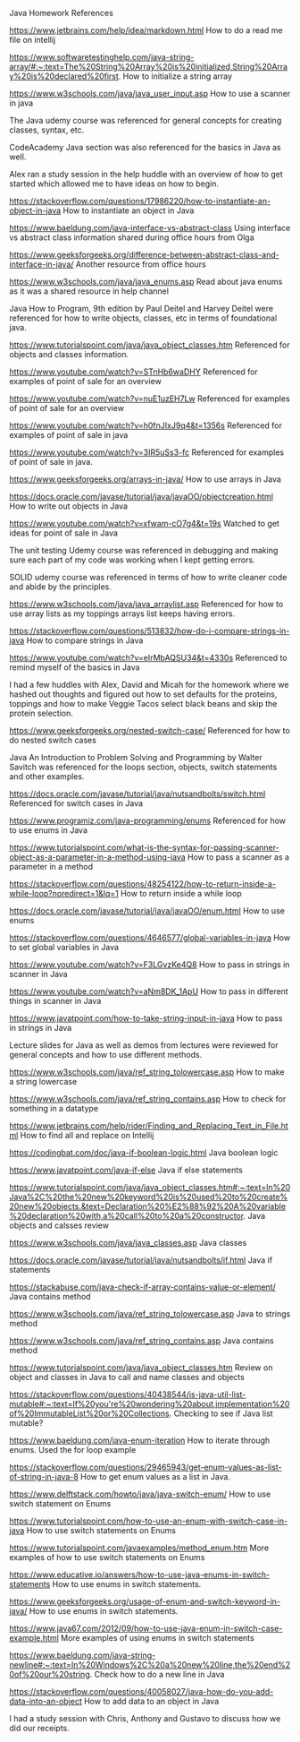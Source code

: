 Java Homework References

https://www.jetbrains.com/help/idea/markdown.html
How to do a read me file on intellij

https://www.softwaretestinghelp.com/java-string-array/#:~:text=The%20String%20Array%20is%20initialized,String%20Array%20is%20declared%20first.
How to initialize a string array

https://www.w3schools.com/java/java_user_input.asp
How to use a scanner in java

The Java udemy course was referenced for general concepts for creating classes, syntax, etc.

CodeAcademy Java section was also referenced for the basics in Java as well.

Alex ran a study session in the help huddle with an overview of how to get started which allowed me to have ideas on how to begin.

https://stackoverflow.com/questions/17986220/how-to-instantiate-an-object-in-java
How to instantiate an object in Java

https://www.baeldung.com/java-interface-vs-abstract-class
Using interface vs abstract class information shared during office hours from Olga

https://www.geeksforgeeks.org/difference-between-abstract-class-and-interface-in-java/
Another resource from office hours

https://www.w3schools.com/java/java_enums.asp
Read about java enums as it was a shared resource in help channel

Java How to Program, 9th edition by Paul Deitel and Harvey Deitel were referenced for how to write objects, classes, etc in terms of foundational java.

https://www.tutorialspoint.com/java/java_object_classes.htm
Referenced for objects and classes information.

https://www.youtube.com/watch?v=STnHb6waDHY
Referenced for examples of point of sale for an overview

https://www.youtube.com/watch?v=nuE1uzEH7Lw
Referenced for examples of point of sale for an overview

https://www.youtube.com/watch?v=h0fnJIxJ9q4&t=1356s
Referenced for examples of point of sale in java

https://www.youtube.com/watch?v=3IR5uSs3-fc
Referenced for examples of point of sale in java.

https://www.geeksforgeeks.org/arrays-in-java/
How to use arrays in Java

https://docs.oracle.com/javase/tutorial/java/javaOO/objectcreation.html
How to write out objects in Java

https://www.youtube.com/watch?v=xfwam-cO7g4&t=19s
Watched to get ideas for point of sale in Java

The unit testing Udemy course was referenced in debugging and making sure each part of my code was working when I kept getting errors.

SOLID udemy course was referenced in terms of how to write cleaner code and abide by the principles.

https://www.w3schools.com/java/java_arraylist.asp
Referenced for how to use array lists as my toppings arrays list keeps having errors.

https://stackoverflow.com/questions/513832/how-do-i-compare-strings-in-java
How to compare strings in Java

https://www.youtube.com/watch?v=eIrMbAQSU34&t=4330s
Referenced to remind myself of the basics in Java

I had a few huddles with Alex, David and Micah for the homework where we hashed out thoughts and figured out how to set defaults for the proteins, toppings and how to make Veggie Tacos select black beans and skip the protein selection.

https://www.geeksforgeeks.org/nested-switch-case/
Referenced for how to do nested switch cases

Java An Introduction to Problem Solving and Programming by Walter Savitch was referenced for the loops section, objects, switch statements and other examples.

https://docs.oracle.com/javase/tutorial/java/nutsandbolts/switch.html
Referenced for switch cases in Java

https://www.programiz.com/java-programming/enums
Referenced for how to use enums in Java

https://www.tutorialspoint.com/what-is-the-syntax-for-passing-scanner-object-as-a-parameter-in-a-method-using-java
How to pass a scanner as a parameter in a method

https://stackoverflow.com/questions/48254122/how-to-return-inside-a-while-loop?noredirect=1&lq=1
How to return inside a while loop

https://docs.oracle.com/javase/tutorial/java/javaOO/enum.html
How to use enums

https://stackoverflow.com/questions/4646577/global-variables-in-java
How to set global variables in Java

https://www.youtube.com/watch?v=F3LGvzKe4Q8
How to pass in strings in scanner in Java

https://www.youtube.com/watch?v=aNm8DK_1ApU
How to pass in different things in scanner in Java

https://www.javatpoint.com/how-to-take-string-input-in-java
How to pass in strings in Java

Lecture slides for Java as well as demos from lectures were reviewed for general concepts and how to use different methods.

https://www.w3schools.com/java/ref_string_tolowercase.asp
How to make a string lowercase

https://www.w3schools.com/java/ref_string_contains.asp
How to check for something in a datatype

https://www.jetbrains.com/help/rider/Finding_and_Replacing_Text_in_File.html
How to find all and replace on Intellij

https://codingbat.com/doc/java-if-boolean-logic.html
Java boolean logic

https://www.javatpoint.com/java-if-else
Java if else statements

https://www.tutorialspoint.com/java/java_object_classes.htm#:~:text=In%20Java%2C%20the%20new%20keyword%20is%20used%20to%20create%20new%20objects.&text=Declaration%20%E2%88%92%20A%20variable%20declaration%20with,a%20call%20to%20a%20constructor.
Java objects and calsses review

https://www.w3schools.com/java/java_classes.asp
Java classes

https://docs.oracle.com/javase/tutorial/java/nutsandbolts/if.html
Java if statements

https://stackabuse.com/java-check-if-array-contains-value-or-element/
Java contains method

https://www.w3schools.com/java/ref_string_tolowercase.asp
Java to strings method

https://www.w3schools.com/java/ref_string_contains.asp
Java contains method

https://www.tutorialspoint.com/java/java_object_classes.htm
Review on object and classes in Java to call and name classes and objects

https://stackoverflow.com/questions/40438544/is-java-util-list-mutable#:~:text=If%20you're%20wondering%20about,implementation%20of%20ImmutableList%20or%20Collections.
Checking to see if Java list mutable?

https://www.baeldung.com/java-enum-iteration
How to iterate through enums. Used the for loop example

https://stackoverflow.com/questions/29465943/get-enum-values-as-list-of-string-in-java-8
How to get enum values as a list in Java.

https://www.delftstack.com/howto/java/java-switch-enum/
How to use switch statement on Enums

https://www.tutorialspoint.com/how-to-use-an-enum-with-switch-case-in-java
How to use switch statements on Enums

https://www.tutorialspoint.com/javaexamples/method_enum.htm
More examples of how to use switch statements on Enums

https://www.educative.io/answers/how-to-use-java-enums-in-switch-statements
How to use enums in switch statements.

https://www.geeksforgeeks.org/usage-of-enum-and-switch-keyword-in-java/
How to use enums in switch statements.

https://www.java67.com/2012/09/how-to-use-java-enum-in-switch-case-example.html
More examples of using enums in switch statements

https://www.baeldung.com/java-string-newline#:~:text=In%20Windows%2C%20a%20new%20line,the%20end%20of%20our%20string.
Check how to do a new line in Java

https://stackoverflow.com/questions/40058027/java-how-do-you-add-data-into-an-object
How to add data to an object in Java

I had a study session with Chris, Anthony and Gustavo to discuss how we did our receipts.

